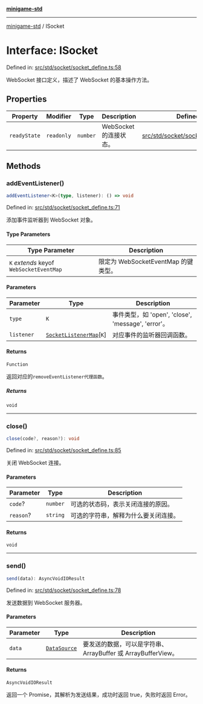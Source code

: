 [**minigame-std**](../README.md)

***

[minigame-std](../README.md) / ISocket

# Interface: ISocket

Defined in: [src/std/socket/socket\_define.ts:58](https://github.com/JiangJie/minigame-std/blob/fdb22241c47c2e98329a4c62befde728957e03ee/src/std/socket/socket_define.ts#L58)

WebSocket 接口定义，描述了 WebSocket 的基本操作方法。

## Properties

| Property | Modifier | Type | Description | Defined in |
| ------ | ------ | ------ | ------ | ------ |
| <a id="readystate"></a> `readyState` | `readonly` | `number` | WebSocket 的连接状态。 | [src/std/socket/socket\_define.ts:62](https://github.com/JiangJie/minigame-std/blob/fdb22241c47c2e98329a4c62befde728957e03ee/src/std/socket/socket_define.ts#L62) |

## Methods

### addEventListener()

```ts
addEventListener<K>(type, listener): () => void
```

Defined in: [src/std/socket/socket\_define.ts:71](https://github.com/JiangJie/minigame-std/blob/fdb22241c47c2e98329a4c62befde728957e03ee/src/std/socket/socket_define.ts#L71)

添加事件监听器到 WebSocket 对象。

#### Type Parameters

| Type Parameter | Description |
| ------ | ------ |
| `K` *extends* keyof `WebSocketEventMap` | 限定为 WebSocketEventMap 的键类型。 |

#### Parameters

| Parameter | Type | Description |
| ------ | ------ | ------ |
| `type` | `K` | 事件类型，如 'open', 'close', 'message', 'error'。 |
| `listener` | [`SocketListenerMap`](SocketListenerMap.md)\[`K`\] | 对应事件的监听器回调函数。 |

#### Returns

`Function`

返回对应的`removeEventListener代理函数`。

##### Returns

`void`

***

### close()

```ts
close(code?, reason?): void
```

Defined in: [src/std/socket/socket\_define.ts:85](https://github.com/JiangJie/minigame-std/blob/fdb22241c47c2e98329a4c62befde728957e03ee/src/std/socket/socket_define.ts#L85)

关闭 WebSocket 连接。

#### Parameters

| Parameter | Type | Description |
| ------ | ------ | ------ |
| `code`? | `number` | 可选的状态码，表示关闭连接的原因。 |
| `reason`? | `string` | 可选的字符串，解释为什么要关闭连接。 |

#### Returns

`void`

***

### send()

```ts
send(data): AsyncVoidIOResult
```

Defined in: [src/std/socket/socket\_define.ts:78](https://github.com/JiangJie/minigame-std/blob/fdb22241c47c2e98329a4c62befde728957e03ee/src/std/socket/socket_define.ts#L78)

发送数据到 WebSocket 服务器。

#### Parameters

| Parameter | Type | Description |
| ------ | ------ | ------ |
| `data` | [`DataSource`](../type-aliases/DataSource.md) | 要发送的数据，可以是字符串、ArrayBuffer 或 ArrayBufferView。 |

#### Returns

`AsyncVoidIOResult`

返回一个 Promise，其解析为发送结果，成功时返回 true，失败时返回 Error。
